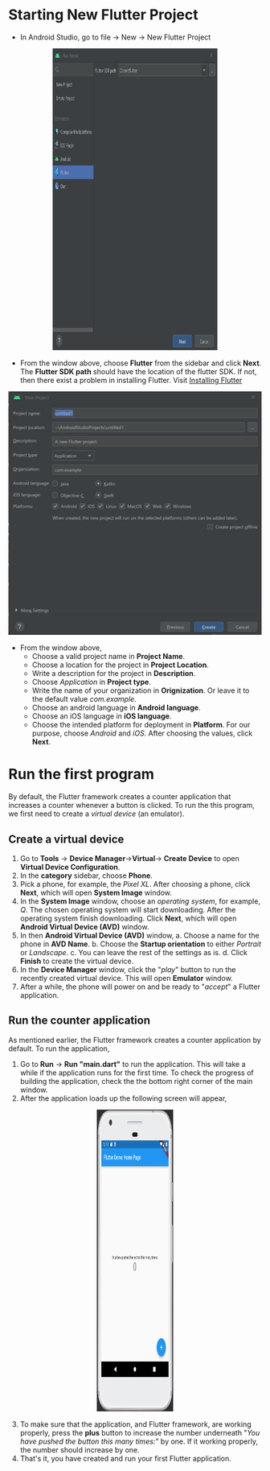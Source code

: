 ﻿# Starting New Flutter Project

 - In Android Studio, go to file -> New -> New Flutter Project
 <p align= "center">
 <img src = "https://github.com/altherwy/IS4904/blob/main/pics/New_Project_Dialog.jpg?raw=true" width = "65%" height = "600"/>
 
- From the window above, choose **Flutter** from the sidebar and click **Next**. The **Flutter SDK path** should have the location of the flutter SDK. If not, then there exist a problem in installing Flutter. Visit [Installing Flutter](https://docs.flutter.dev/get-started/install)
 <p align= "center">
 <img src = "https://github.com/altherwy/IS4904/blob/main/pics/Project_Name_Dialog.jpg?raw=true"/>

- From the window above,
	- Choose a valid project name in **Project Name**. 
	- Choose a location for the project in **Project Location**.
	- Write a description for the project in **Description**.
	- Choose *Application* in **Project type**.
	- Write the name of your organization in **Orignization**. Or leave it to the default value *com.example*.
	- Choose an android language in **Android language**.
	- Choose an iOS language in **iOS language**.
	- Choose the intended platform for deployment in **Platform**. For our purpose, choose *Android* and *iOS*.
	After choosing the values, click **Next**.

# Run the first program

By default, the Flutter framework creates a counter application that increases a counter whenever a button is clicked. To run the this program, we first need to create a *virtual device* (an emulator).
## Create a virtual device

 1. Go to **Tools** -> **Device Manager**->**Virtual**-> **Create Device** to open **Virtual Device Configuration**.
 2.  In the **category** sidebar, choose **Phone**.
 3. Pick a phone, for example, the *Pixel XL*. After choosing a phone, click **Next**, which will open **System Image** window.
 4. In the **System Image** window, choose an *operating system*, for example, *Q*. The chosen operating system will start downloading. After the operating system finish downloading. Click **Next**, which will open **Android Virtual Device (AVD)** window. 
 5. In then **Android Virtual Device (AVD)** window,
	 a. Choose a name for the phone in **AVD Name**.
	 b. Choose the **Startup orientation** to either *Portrait* or *Landscape*.
	 c. You can leave the rest of the settings as is. 
	 d. Click **Finish** to create the virtual device.
 6. In the **Device Manager** window, click the "*play*" button to run the recently created virtual device. This will open **Emulator** window. 
 7. After a while, the phone will power on and be ready to "*accept*" a Flutter application. 

## Run the counter application
As mentioned earlier, the Flutter framework creates a counter application by default. To run the application,

 1. Go to **Run** -> **Run "main.dart"** to run the application. This will take a while if the application runs for the first time. To check the progress of building the application, check the the bottom right corner of the main window.
 2. After the application loads up the following screen will appear,

<p align = "center">
<img src = "https://github.com/altherwy/IS4904/blob/main/pics/Flutter_Demo_Home_Page.jpg?raw=true" width = "30%" height = "600"/>

3. To make sure that the application, and Flutter framework, are working properly, press the **plus** button to increase the number underneath "*You have pushed the button this many times:*" by one. If it working properly, the number should increase by one.
4. That's it, you have created and run your first Flutter application.
